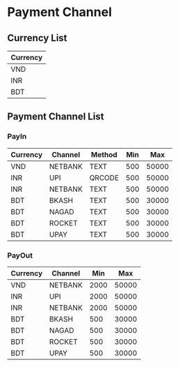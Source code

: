 # Payment Channel

## Currency List

|Currency |
|:--------|
|VND      |
|INR      |
|BDT      |

## Payment Channel List

### PayIn

|Currency  |Channel    |Method      |Min   |Max   |
|----------|-----------|------------|------|------|
|VND       |NETBANK    |TEXT        |500   |50000 |
|INR       |UPI        |QRCODE      |500   |50000 |
|INR       |NETBANK    |TEXT        |500   |50000 |
|BDT       |BKASH      |TEXT        |500   |30000 |
|BDT       |NAGAD      |TEXT        |500   |30000 |
|BDT       |ROCKET     |TEXT        |500   |30000 |
|BDT       |UPAY       |TEXT        |500   |30000 |

### PayOut

|Currency  |Channel    |Min   |Max   |
|----------|-----------|------|------|
|VND       |NETBANK    |2000  |50000 |
|INR       |UPI        |2000  |50000 |
|INR       |NETBANK    |2000  |50000 |
|BDT       |BKASH      |500   |30000 |
|BDT       |NAGAD      |500   |30000 |
|BDT       |ROCKET     |500   |30000 |
|BDT       |UPAY       |500   |30000 |